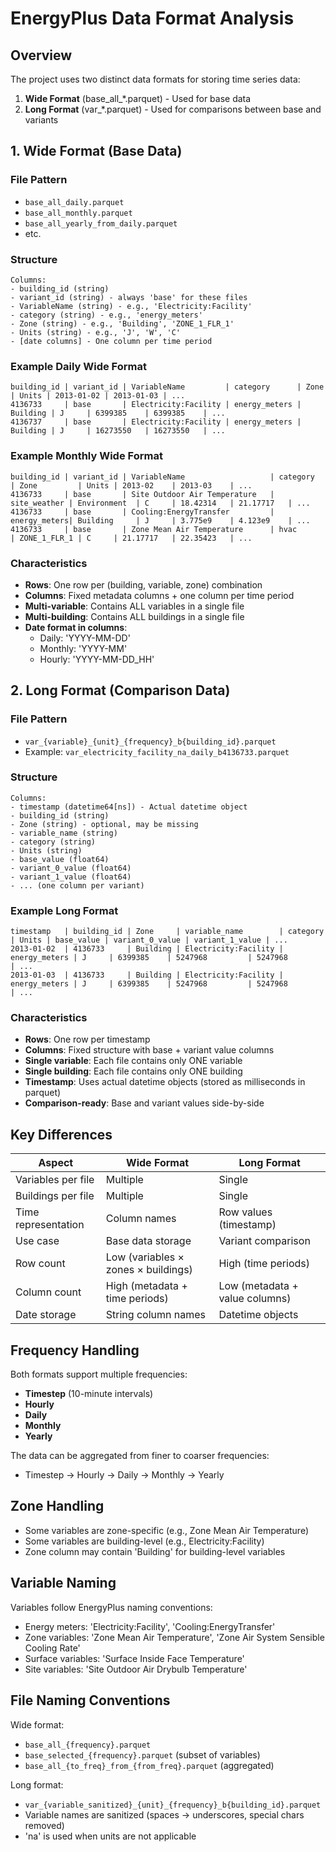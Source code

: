 # EnergyPlus Data Format Analysis

## Overview
The project uses two distinct data formats for storing time series data:

1. **Wide Format** (base_all_*.parquet) - Used for base data
2. **Long Format** (var_*.parquet) - Used for comparisons between base and variants

## 1. Wide Format (Base Data)

### File Pattern
- `base_all_daily.parquet`
- `base_all_monthly.parquet`
- `base_all_yearly_from_daily.parquet`
- etc.

### Structure
```
Columns:
- building_id (string)
- variant_id (string) - always 'base' for these files
- VariableName (string) - e.g., 'Electricity:Facility'
- category (string) - e.g., 'energy_meters'
- Zone (string) - e.g., 'Building', 'ZONE_1_FLR_1'
- Units (string) - e.g., 'J', 'W', 'C'
- [date columns] - One column per time period
```

### Example Daily Wide Format
```
building_id | variant_id | VariableName         | category      | Zone     | Units | 2013-01-02 | 2013-01-03 | ...
4136733     | base       | Electricity:Facility | energy_meters | Building | J     | 6399385    | 6399385    | ...
4136737     | base       | Electricity:Facility | energy_meters | Building | J     | 16273550   | 16273550   | ...
```

### Example Monthly Wide Format
```
building_id | variant_id | VariableName                   | category     | Zone         | Units | 2013-02    | 2013-03    | ...
4136733     | base       | Site Outdoor Air Temperature   | site_weather | Environment  | C     | 18.42314   | 21.17717   | ...
4136733     | base       | Cooling:EnergyTransfer         | energy_meters| Building     | J     | 3.775e9    | 4.123e9    | ...
4136733     | base       | Zone Mean Air Temperature      | hvac         | ZONE_1_FLR_1 | C     | 21.17717   | 22.35423   | ...
```

### Characteristics
- **Rows**: One row per (building, variable, zone) combination
- **Columns**: Fixed metadata columns + one column per time period
- **Multi-variable**: Contains ALL variables in a single file
- **Multi-building**: Contains ALL buildings in a single file
- **Date format in columns**: 
  - Daily: 'YYYY-MM-DD'
  - Monthly: 'YYYY-MM'
  - Hourly: 'YYYY-MM-DD_HH'

## 2. Long Format (Comparison Data)

### File Pattern
- `var_{variable}_{unit}_{frequency}_b{building_id}.parquet`
- Example: `var_electricity_facility_na_daily_b4136733.parquet`

### Structure
```
Columns:
- timestamp (datetime64[ns]) - Actual datetime object
- building_id (string)
- Zone (string) - optional, may be missing
- variable_name (string)
- category (string)
- Units (string)
- base_value (float64)
- variant_0_value (float64)
- variant_1_value (float64)
- ... (one column per variant)
```

### Example Long Format
```
timestamp   | building_id | Zone     | variable_name        | category      | Units | base_value | variant_0_value | variant_1_value | ...
2013-01-02  | 4136733     | Building | Electricity:Facility | energy_meters | J     | 6399385    | 5247968         | 5247968         | ...
2013-01-03  | 4136733     | Building | Electricity:Facility | energy_meters | J     | 6399385    | 5247968         | 5247968         | ...
```

### Characteristics
- **Rows**: One row per timestamp
- **Columns**: Fixed structure with base + variant value columns
- **Single variable**: Each file contains only ONE variable
- **Single building**: Each file contains only ONE building
- **Timestamp**: Uses actual datetime objects (stored as milliseconds in parquet)
- **Comparison-ready**: Base and variant values side-by-side

## Key Differences

| Aspect | Wide Format | Long Format |
|--------|-------------|-------------|
| Variables per file | Multiple | Single |
| Buildings per file | Multiple | Single |
| Time representation | Column names | Row values (timestamp) |
| Use case | Base data storage | Variant comparison |
| Row count | Low (variables × zones × buildings) | High (time periods) |
| Column count | High (metadata + time periods) | Low (metadata + value columns) |
| Date storage | String column names | Datetime objects |

## Frequency Handling

Both formats support multiple frequencies:
- **Timestep** (10-minute intervals)
- **Hourly**
- **Daily**
- **Monthly**
- **Yearly**

The data can be aggregated from finer to coarser frequencies:
- Timestep → Hourly → Daily → Monthly → Yearly

## Zone Handling

- Some variables are zone-specific (e.g., Zone Mean Air Temperature)
- Some variables are building-level (e.g., Electricity:Facility)
- Zone column may contain 'Building' for building-level variables

## Variable Naming

Variables follow EnergyPlus naming conventions:
- Energy meters: 'Electricity:Facility', 'Cooling:EnergyTransfer'
- Zone variables: 'Zone Mean Air Temperature', 'Zone Air System Sensible Cooling Rate'
- Surface variables: 'Surface Inside Face Temperature'
- Site variables: 'Site Outdoor Air Drybulb Temperature'

## File Naming Conventions

Wide format:
- `base_all_{frequency}.parquet`
- `base_selected_{frequency}.parquet` (subset of variables)
- `base_all_{to_freq}_from_{from_freq}.parquet` (aggregated)

Long format:
- `var_{variable_sanitized}_{unit}_{frequency}_b{building_id}.parquet`
- Variable names are sanitized (spaces → underscores, special chars removed)
- 'na' is used when units are not applicable